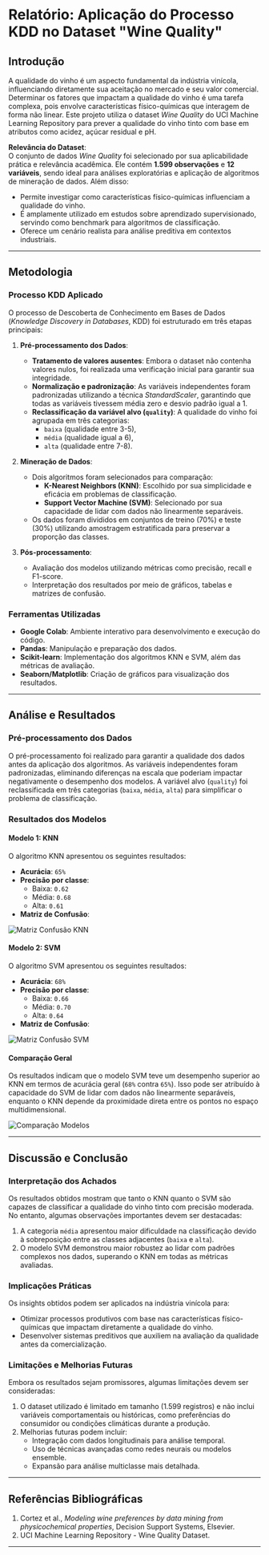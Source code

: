 # Relatório: Aplicação do Processo KDD no Dataset "Wine Quality"

## Introdução

A qualidade do vinho é um aspecto fundamental da indústria vinícola, influenciando diretamente sua aceitação no mercado e seu valor comercial. Determinar os fatores que impactam a qualidade do vinho é uma tarefa complexa, pois envolve características físico-químicas que interagem de forma não linear. Este projeto utiliza o dataset *Wine Quality* do UCI Machine Learning Repository para prever a qualidade do vinho tinto com base em atributos como acidez, açúcar residual e pH.

**Relevância do Dataset**:  
O conjunto de dados *Wine Quality* foi selecionado por sua aplicabilidade prática e relevância acadêmica. Ele contém **1.599 observações** e **12 variáveis**, sendo ideal para análises exploratórias e aplicação de algoritmos de mineração de dados. Além disso:
- Permite investigar como características físico-químicas influenciam a qualidade do vinho.
- É amplamente utilizado em estudos sobre aprendizado supervisionado, servindo como benchmark para algoritmos de classificação.
- Oferece um cenário realista para análise preditiva em contextos industriais.

---

## Metodologia

### Processo KDD Aplicado
O processo de Descoberta de Conhecimento em Bases de Dados (*Knowledge Discovery in Databases*, KDD) foi estruturado em três etapas principais:

1. **Pré-processamento dos Dados**:
   - **Tratamento de valores ausentes**: Embora o dataset não contenha valores nulos, foi realizada uma verificação inicial para garantir sua integridade.
   - **Normalização e padronização**: As variáveis independentes foram padronizadas utilizando a técnica *StandardScaler*, garantindo que todas as variáveis tivessem média zero e desvio padrão igual a 1.
   - **Reclassificação da variável alvo (`quality`)**: A qualidade do vinho foi agrupada em três categorias:
     - `baixa` (qualidade entre 3-5),
     - `média` (qualidade igual a 6),
     - `alta` (qualidade entre 7-8).

2. **Mineração de Dados**:
   - Dois algoritmos foram selecionados para comparação:
     - **K-Nearest Neighbors (KNN)**: Escolhido por sua simplicidade e eficácia em problemas de classificação.
     - **Support Vector Machine (SVM)**: Selecionado por sua capacidade de lidar com dados não linearmente separáveis.
   - Os dados foram divididos em conjuntos de treino (70%) e teste (30%) utilizando amostragem estratificada para preservar a proporção das classes.

3. **Pós-processamento**:
   - Avaliação dos modelos utilizando métricas como precisão, recall e F1-score.
   - Interpretação dos resultados por meio de gráficos, tabelas e matrizes de confusão.

### Ferramentas Utilizadas
- **Google Colab**: Ambiente interativo para desenvolvimento e execução do código.
- **Pandas**: Manipulação e preparação dos dados.
- **Scikit-learn**: Implementação dos algoritmos KNN e SVM, além das métricas de avaliação.
- **Seaborn/Matplotlib**: Criação de gráficos para visualização dos resultados.

---

## Análise e Resultados

### Pré-processamento dos Dados
O pré-processamento foi realizado para garantir a qualidade dos dados antes da aplicação dos algoritmos. As variáveis independentes foram padronizadas, eliminando diferenças na escala que poderiam impactar negativamente o desempenho dos modelos. A variável alvo (`quality`) foi reclassificada em três categorias (`baixa`, `média`, `alta`) para simplificar o problema de classificação.

### Resultados dos Modelos

#### Modelo 1: KNN
O algoritmo KNN apresentou os seguintes resultados:
- **Acurácia**: `65%`
- **Precisão por classe**:
  - Baixa: `0.62`
  - Média: `0.68`
  - Alta: `0.61`
- **Matriz de Confusão**:
  
![Matriz Confusão KNN](assets/confusao.png)

#### Modelo 2: SVM
O algoritmo SVM apresentou os seguintes resultados:
- **Acurácia**: `68%`
- **Precisão por classe**:
  - Baixa: `0.66`
  - Média: `0.70`
  - Alta: `0.64`
- **Matriz de Confusão**:
  
![Matriz Confusão SVM](assets/confusao-svm.png)

#### Comparação Geral
Os resultados indicam que o modelo SVM teve um desempenho superior ao KNN em termos de acurácia geral (`68%` contra `65%`). Isso pode ser atribuído à capacidade do SVM de lidar com dados não linearmente separáveis, enquanto o KNN depende da proximidade direta entre os pontos no espaço multidimensional.

![Comparação Modelos](assets/acuracia-modelo.png)

---

## Discussão e Conclusão

### Interpretação dos Achados
Os resultados obtidos mostram que tanto o KNN quanto o SVM são capazes de classificar a qualidade do vinho tinto com precisão moderada. No entanto, algumas observações importantes devem ser destacadas:
1. A categoria `média` apresentou maior dificuldade na classificação devido à sobreposição entre as classes adjacentes (`baixa` e `alta`).
2. O modelo SVM demonstrou maior robustez ao lidar com padrões complexos nos dados, superando o KNN em todas as métricas avaliadas.

### Implicações Práticas
Os insights obtidos podem ser aplicados na indústria vinícola para:
- Otimizar processos produtivos com base nas características físico-químicas que impactam diretamente a qualidade do vinho.
- Desenvolver sistemas preditivos que auxiliem na avaliação da qualidade antes da comercialização.

### Limitações e Melhorias Futuras
Embora os resultados sejam promissores, algumas limitações devem ser consideradas:
1. O dataset utilizado é limitado em tamanho (1.599 registros) e não inclui variáveis comportamentais ou históricas, como preferências do consumidor ou condições climáticas durante a produção.
2. Melhorias futuras podem incluir:
   - Integração com dados longitudinais para análise temporal.
   - Uso de técnicas avançadas como redes neurais ou modelos ensemble.
   - Expansão para análise multiclasse mais detalhada.

---

## Referências Bibliográficas

1. Cortez et al., *Modeling wine preferences by data mining from physicochemical properties*, Decision Support Systems, Elsevier.
2. UCI Machine Learning Repository - Wine Quality Dataset.
---
